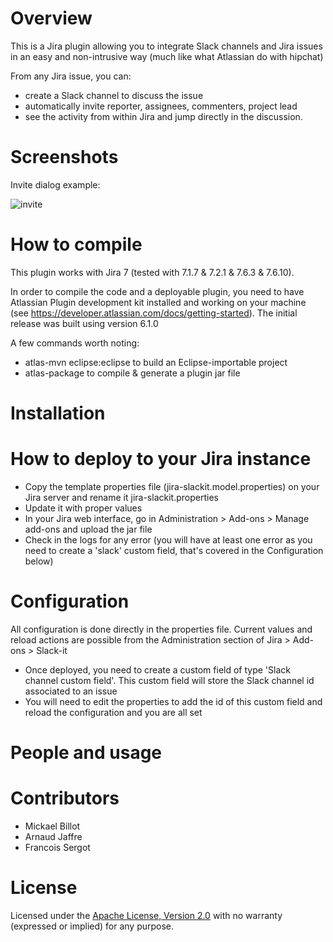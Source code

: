 Overview
============

This is a Jira plugin allowing you to integrate Slack channels and Jira issues in an easy and non-intrusive way (much like what Atlassian do with hipchat)

From any Jira issue, you can:
* create a Slack channel to discuss the issue
* automatically invite reporter, assignees, commenters, project lead
* see the activity from within Jira and jump directly in the discussion.

# Screenshots
Invite dialog example:

![invite](https://raw.github.com/ullink/jira-slackit/master/res/static/invitedialog.png)


How to compile
============
This plugin works with Jira 7 (tested with 7.1.7 & 7.2.1 & 7.6.3 & 7.6.10).

In order to compile the code and a deployable plugin, you need to have Atlassian Plugin development kit installed and working on your machine (see https://developer.atlassian.com/docs/getting-started). The initial release was built using version 6.1.0

A few commands worth noting:
* atlas-mvn eclipse:eclipse to build an Eclipse-importable project
* atlas-package to compile & generate a plugin jar file


Installation
============

# How to deploy to your Jira instance
* Copy the template properties file (jira-slackit.model.properties) on your Jira server and rename it jira-slackit.properties
* Update it with proper values
* In your Jira web interface, go in Administration > Add-ons > Manage add-ons and upload the jar file
* Check in the logs for any error (you will have at least one error as you need to create a 'slack' custom field, that's covered in the Configuration below) 


# Configuration
All configuration is done directly in the properties file. Current values and reload actions are possible from the Administration section of Jira > Add-ons > Slack-it
* Once deployed, you need to create a custom field of type 'Slack channel custom field'. This custom field will store the Slack channel id associated to an issue
* You will need to edit the properties to add the id of this custom field and reload the configuration and you are all set

People and usage
============

# Contributors
* Mickael Billot
* Arnaud Jaffre
* Francois Sergot

# License
Licensed under the [Apache License, Version 2.0](http://www.apache.org/licenses/LICENSE-2.0.html) with no warranty (expressed or implied) for any purpose.
